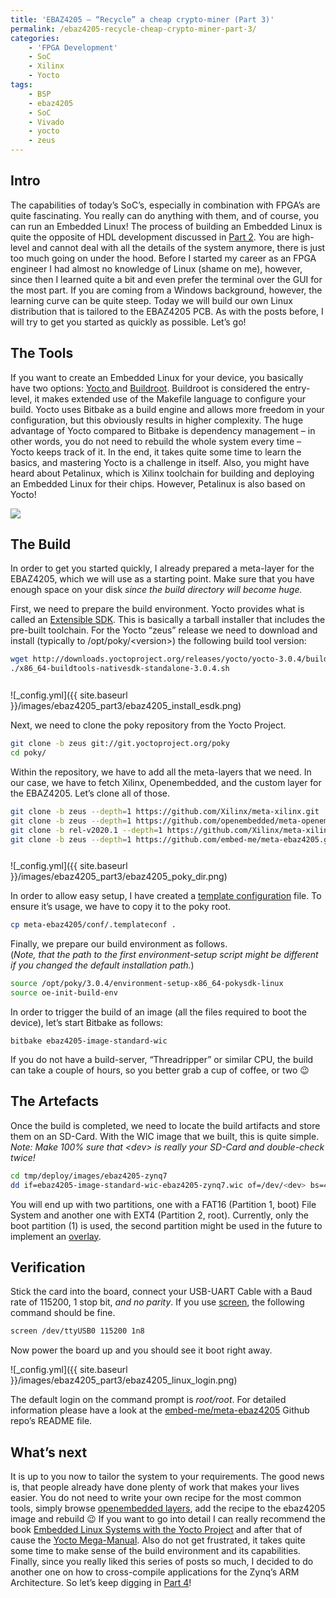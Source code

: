```yaml
---
title: 'EBAZ4205 – “Recycle” a cheap crypto-miner (Part 3)'
permalink: /ebaz4205-recycle-cheap-crypto-miner-part-3/
categories:
    - 'FPGA Development'
    - SoC
    - Xilinx
    - Yocto
tags:
    - BSP
    - ebaz4205
    - SoC
    - Vivado
    - yocto
    - zeus
---
```


## Intro

The capabilities of today’s SoC’s, especially in combination with FPGA’s are quite fascinating. You really can do anything with them, and of course, you can run an Embedded Linux! The process of building an Embedded Linux is quite the opposite of HDL development discussed in [Part 2](https://embed-me.com/ebaz4205-recycle-cheap-crypto-miner-part-2/). You are high-level and cannot deal with all the details of the system anymore, there is just too much going on under the hood. Before I started my career as an FPGA engineer I had almost no knowledge of Linux (shame on me), however, since then I learned quite a bit and even prefer the terminal over the GUI for the most part. If you are coming from a Windows background, however, the learning curve can be quite steep. Today we will build our own Linux distribution that is tailored to the EBAZ4205 PCB. As with the posts before, I will try to get you started as quickly as possible. Let’s go!

## The Tools

If you want to create an Embedded Linux for your device, you basically have two options: [Yocto ](https://www.yoctoproject.org/)and [Buildroot](https://buildroot.org/). Buildroot is considered the entry-level, it makes extended use of the Makefile language to configure your build. Yocto uses Bitbake as a build engine and allows more freedom in your configuration, but this obviously results in higher complexity. The huge advantage of Yocto compared to Bitbake is dependency management – in other words, you do not need to rebuild the whole system every time – Yocto keeps track of it. In the end, it takes quite some time to learn the basics, and mastering Yocto is a challenge in itself. Also, you might have heard about Petalinux, which is Xilinx toolchain for building and deploying an Embedded Linux for their chips. However, Petalinux is also based on Yocto!

![](https://docs.yoctoproject.org/_static/YoctoProject_Logo_RGB.jpg)

## The Build

In order to get you started quickly, I already prepared a meta-layer for the EBAZ4205, which we will use as a starting point. Make sure that you have enough space on your disk *since the build directory will become huge.*

First, we need to prepare the build environment. Yocto provides what is called an [Extensible SDK](https://www.yoctoproject.org/docs/3.0.3/mega-manual/mega-manual.html#sdk-installing-the-extensible-sdk). This is basically a tarball installer that includes the pre-built toolchain. For the Yocto “zeus” release we need to download and install (typically to /opt/poky/&lt;version&gt;) the following build tool version:

``` bash
wget http://downloads.yoctoproject.org/releases/yocto/yocto-3.0.4/buildtools/x86_64-buildtools-nativesdk-standalone-3.0.4.sh
./x86_64-buildtools-nativesdk-standalone-3.0.4.sh
```

<div aria-hidden="true" class="wp-block-spacer" style="height:12px"></div>![_config.yml]({{ site.baseurl }}/images/ebaz4205_part3/ebaz4205_install_esdk.png)

Next, we need to clone the poky repository from the Yocto Project.

``` bash
git clone -b zeus git://git.yoctoproject.org/poky
cd poky/
```

Within the repository, we have to add all the meta-layers that we need. In our case, we have to fetch Xilinx, Openembedded, and the custom layer for the EBAZ4205. Let’s clone all of those.

``` bash
git clone -b zeus --depth=1 https://github.com/Xilinx/meta-xilinx.git
git clone -b zeus --depth=1 https://github.com/openembedded/meta-openembedded.git
git clone -b rel-v2020.1 --depth=1 https://github.com/Xilinx/meta-xilinx-tools.git
git clone -b zeus --depth=1 https://github.com/embed-me/meta-ebaz4205.git
```

<div aria-hidden="true" class="wp-block-spacer" style="height:12px"></div>![_config.yml]({{ site.baseurl }}/images/ebaz4205_part3/ebaz4205_poky_dir.png)

In order to allow easy setup, I have created a [template configuration](https://www.yoctoproject.org/docs/3.0.3/mega-manual/mega-manual.html#creating-a-custom-template-configuration-directory) file. To ensure it’s usage, we have to copy it to the poky root.

``` bash
cp meta-ebaz4205/conf/.templateconf .
```

Finally, we prepare our build environment as follows.   
(*Note, that the path to the first environment-setup script might be different if you changed the default installation path.*)

``` bash
source /opt/poky/3.0.4/environment-setup-x86_64-pokysdk-linux
source oe-init-build-env
```

In order to trigger the build of an image (all the files required to boot the device), let’s start Bitbake as follows:

``` batch
bitbake ebaz4205-image-standard-wic
```

If you do not have a build-server, “Threadripper” or similar CPU, the build can take a couple of hours, so you better grab a cup of coffee, or two 😉

## The Artefacts

Once the build is completed, we need to locate the build artifacts and store them on an SD-Card. With the WIC image that we built, this is quite simple.  
*Note: Make 100% sure that &lt;dev&gt; is really your SD-Card and double-check twice!*

``` bash
cd tmp/deploy/images/ebaz4205-zynq7
dd if=ebaz4205-image-standard-wic-ebaz4205-zynq7.wic of=/dev/<dev> bs=4096
```

You will end up with two partitions, one with a FAT16 (Partition 1, boot) File System and another one with EXT4 (Partition 2, root). Currently, only the boot partition (1) is used, the second partition might be used in the future to implement an [overlay](https://www.kernel.org/doc/html/latest/filesystems/overlayfs.html?highlight=overlayfs).

## Verification

Stick the card into the board, connect your USB-UART Cable with a Baud rate of 115200, 1 stop bit, *and no parity*. If you use [screen](https://www.man7.org/linux/man-pages/man1/screen.1.html), the following command should be fine.

``` bash
screen /dev/ttyUSB0 115200 1n8
```

Now power the board up and you should see it boot right away.

![_config.yml]({{ site.baseurl }}/images/ebaz4205_part3/ebaz4205_linux_login.png)

The default login on the command prompt is *root/root*. For detailed information please have a look at the [embed-me/meta-ebaz4205](https://github.com/embed-me/meta-ebaz4205) Github repo’s README file.

## What’s next

It is up to you now to tailor the system to your requirements. The good news is, that people already have done plenty of work that makes your lives easier. You do not need to write your own recipe for the most common tools, simply browse [openembedded layers](https://layers.openembedded.org/layerindex/branch/master/recipes/), add the recipe to the ebaz4205 image and rebuild 😉 If you want to go into detail I can really recommend the book [Embedded Linux Systems with the Yocto Project](https://www.goodreads.com/book/show/18965166-embedded-linux-systems-with-the-yocto-project?from_search=true&from_srp=true&qid=0vWIOJXP07&rank=2) and after that of cause the [Yocto Mega-Manual](https://www.yoctoproject.org/docs/3.1.2/mega-manual/mega-manual.html). Also do not get frustrated, it takes quite some time to make sense of the build environment and its capabilities. Finally, since you really liked this series of posts so much, I decided to do another one on how to cross-compile applications for the Zynq’s ARM Architecture. So let’s keep digging in [Part 4](https://embed-me.github.io/ebaz4205-recycle-cheap-crypto-miner-part-4/)!